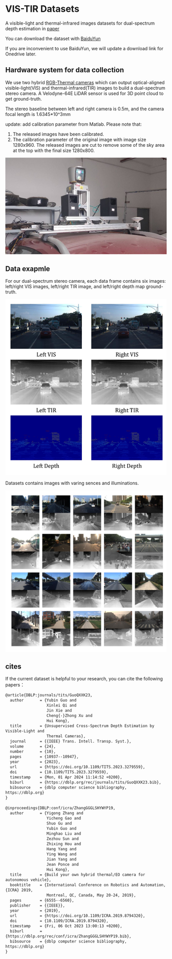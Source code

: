 # VIS-TIR Datasets
A visible-light and thermal-infrared images datasets for dual-spectrum depth estimation in [paper](https://ieeexplore.ieee.org/document/10146199)

You can download the dataset with [BaiduYun](https://pan.baidu.com/s/1N_LWvnRVOKt2bMebuBBOZQ?pwd=msdd)

If you are inconvenient to use BaiduYun, we will update a download link for Onedrive later.

## Hardware system for data collection
We use two hybrid [RGB-Thermal cameras](https://ieeexplore.ieee.org/document/8794320) which can output optical-aligned visible-light(VIS) and thermal-infrared(TIR) images to build a dual-spectrum stereo camera. A Velodyne-64E LiDAR sensor is used for 3D point cloud to get ground-truth.

The stereo baseline between left and right camera is 0.5m, and the camera focal length is 1.6345*10^3mm

update: add calibration parameter from Matlab. Please note that:
1. The released images have been calibrated. 
2. The calibration parameter of the original image with image size 1280x960. The released images are cut to remove some of the sky area at the top with the final size 1280x800.

![handware system](./img/camera.jpg)

## Data exapmle
For our dual-spectrum stereo camera, each data frame
contains six images: left/right VIS images, left/right TIR image,
and left/right depth map ground-truth.

![data frame example](./img/frame.jpg)

Datasets contains images with varing sences and illuminations.

![sence example](img/example.jpg)

## cites
If the current dataset is helpful to your research, you can cite the following papers：
```
@article{DBLP:journals/tits/GuoQXXK23,
  author       = {Yubin Guo and
                  Xinlei Qi and
                  Jin Xie and
                  Cheng{-}Zhong Xu and
                  Hui Kong},
  title        = {Unsupervised Cross-Spectrum Depth Estimation by Visible-Light and
                  Thermal Cameras},
  journal      = {{IEEE} Trans. Intell. Transp. Syst.},
  volume       = {24},
  number       = {10},
  pages        = {10937--10947},
  year         = {2023},
  url          = {https://doi.org/10.1109/TITS.2023.3279559},
  doi          = {10.1109/TITS.2023.3279559},
  timestamp    = {Mon, 01 Apr 2024 11:14:52 +0200},
  biburl       = {https://dblp.org/rec/journals/tits/GuoQXXK23.bib},
  bibsource    = {dblp computer science bibliography, https://dblp.org}
}

@inproceedings{DBLP:conf/icra/ZhangGGGLSHYWYP19,
  author       = {Yigong Zhang and
                  Yicheng Gao and
                  Shuo Gu and
                  Yubin Guo and
                  Minghao Liu and
                  Zezhou Sun and
                  Zhixing Hou and
                  Hang Yang and
                  Ying Wang and
                  Jian Yang and
                  Jean Ponce and
                  Hui Kong},
  title        = {Build your own hybrid thermal/EO camera for autonomous vehicle},
  booktitle    = {International Conference on Robotics and Automation, {ICRA} 2019,
                  Montreal, QC, Canada, May 20-24, 2019},
  pages        = {6555--6560},
  publisher    = {{IEEE}},
  year         = {2019},
  url          = {https://doi.org/10.1109/ICRA.2019.8794320},
  doi          = {10.1109/ICRA.2019.8794320},
  timestamp    = {Fri, 06 Oct 2023 13:00:13 +0200},
  biburl       = {https://dblp.org/rec/conf/icra/ZhangGGGLSHYWYP19.bib},
  bibsource    = {dblp computer science bibliography, https://dblp.org}
}
```
